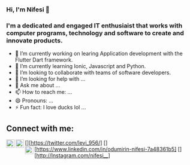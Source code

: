 ### Hi, I'm Nifesi 👋
### I'm a dedicated and engaged IT enthusiaist that works with computer programs, technology and software to create and innovate products.

<!--
**levi956/levi956** is a ✨ _special_ ✨ repository because its `README.md` (this file) appears on your GitHub profile.

Here are some ideas to get you started:

-->

- 🔭 I’m currently working on learing Application development with the Flutter Dart framework.
- 🌱 I’m currently learning Ionic, Javascript and Python.
- 👯 I’m looking to collaborate with teams of software developers.
- 🤔 I’m looking for help with ...
- 💬 Ask me about ...
- 📫 How to reach me: ...
- 😄 Pronouns: ...
- ⚡ Fun fact: I love ducks lol ...

## Connect with me:

[<img align="left" alt="levi956 | Twitter" width="22px" src="https://cdn.jsdelivr.net/npm/simple-icons@v3/icons/twitter.svg" />][https://twitter.com/levi_956/]
[<img align="left" alt="levi956 | LinkedIn" width="22px" src="https://cdn.jsdelivr.net/npm/simple-icons@v3/icons/linkedin.svg" />][https://www.linkedin.com/in/odumirin-nifesi-7a48361b5]
[<img align="left" alt="levi956 | Instagram" width="22px" src="https://cdn.jsdelivr.net/npm/simple-icons@v3/icons/instagram.svg" />][http://Instagram.com/nifesi__]
